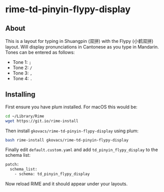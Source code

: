 # rime-td-pinyin-flypy-display

## About

This is a layout for typing in Shuangpin (双拼) with the Flypy (小鹤双拼) layout. Will display pronunciations in Cantonese as you type in Mandarin. Tones can be entered as follows:

* Tone 1: `;`
* Tone 2: `/`
* Tone 3: `,`
* Tone 4: `.`

## Installing

First ensure you have plum installed. For macOS this would be:

```bash
cd ~/Library/Rime
wget https://git.io/rime-install
```

Then install `gkovacs/rime-td-pinyin-flypy-display` using plum:

```bash
bash rime-install gkovacs/rime-td-pinyin-flypy-display
```

Finally edit `default.custom.yaml` and add `td_pinyin_flypy_display` to the schema list:

```bash
patch:
  schema_list:
    - schema: td_pinyin_flypy_display
```

Now reload RIME and it should appear under your layouts.
